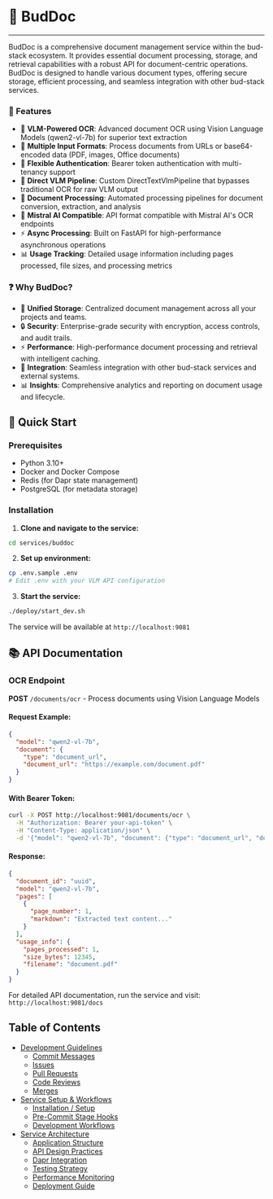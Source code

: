 # 📄 BudDoc

---

BudDoc is a comprehensive document management service within the bud-stack ecosystem. It
provides essential document processing, storage, and retrieval capabilities with a robust
API for document-centric operations. BudDoc is designed to handle various document types,
offering secure storage, efficient processing, and seamless integration with other bud-stack services.

### 🔧 Features

- 🤖 **VLM-Powered OCR**: Advanced document OCR using Vision Language Models (qwen2-vl-7b) for superior text extraction
- 📁 **Multiple Input Formats**: Process documents from URLs or base64-encoded data (PDF, images, Office documents)
- 🔐 **Flexible Authentication**: Bearer token authentication with multi-tenancy support
- 🚀 **Direct VLM Pipeline**: Custom DirectTextVlmPipeline that bypasses traditional OCR for raw VLM output
- 🔄 **Document Processing**: Automated processing pipelines for document conversion, extraction, and analysis
- 🔗 **Mistral AI Compatible**: API format compatible with Mistral AI's OCR endpoints
- ⚡ **Async Processing**: Built on FastAPI for high-performance asynchronous operations
- 📊 **Usage Tracking**: Detailed usage information including pages processed, file sizes, and processing metrics

### ❓ Why BudDoc?

- 📄 **Unified Storage**: Centralized document management across all your projects and teams.
- 🔒 **Security**: Enterprise-grade security with encryption, access controls, and audit trails.
- ⚡ **Performance**: High-performance document processing and retrieval with intelligent caching.
- 🔗 **Integration**: Seamless integration with other bud-stack services and external systems.
- 📊 **Insights**: Comprehensive analytics and reporting on document usage and lifecycle.

## 🚀 Quick Start

### Prerequisites
- Python 3.10+
- Docker and Docker Compose
- Redis (for Dapr state management)
- PostgreSQL (for metadata storage)

### Installation

1. **Clone and navigate to the service:**
```bash
cd services/buddoc
```

2. **Set up environment:**
```bash
cp .env.sample .env
# Edit .env with your VLM API configuration
```

3. **Start the service:**
```bash
./deploy/start_dev.sh
```

The service will be available at `http://localhost:9081`

## 📚 API Documentation

### OCR Endpoint

**POST** `/documents/ocr` - Process documents using Vision Language Models

#### Request Example:
```json
{
  "model": "qwen2-vl-7b",
  "document": {
    "type": "document_url",
    "document_url": "https://example.com/document.pdf"
  }
}
```

#### With Bearer Token:
```bash
curl -X POST http://localhost:9081/documents/ocr \
  -H "Authorization: Bearer your-api-token" \
  -H "Content-Type: application/json" \
  -d '{"model": "qwen2-vl-7b", "document": {"type": "document_url", "document_url": "https://example.com/doc.pdf"}}'
```

#### Response:
```json
{
  "document_id": "uuid",
  "model": "qwen2-vl-7b",
  "pages": [
    {
      "page_number": 1,
      "markdown": "Extracted text content..."
    }
  ],
  "usage_info": {
    "pages_processed": 1,
    "size_bytes": 12345,
    "filename": "document.pdf"
  }
}
```

For detailed API documentation, run the service and visit: `http://localhost:9081/docs`

## Table of Contents

- [Development Guidelines](./docs/git_guidelines.md)
    - [Commit Messages](./docs/git_guidelines.md#-commit-messages)
    - [Issues](./docs/git_guidelines.md#-issues)
    - [Pull Requests](./docs/git_guidelines.md#-pull-requests)
    - [Code Reviews](./docs/git_guidelines.md#-code-reviews)
    - [Merges](./docs/git_guidelines.md#-merges)
- [Service Setup & Workflows](./docs/hooks_and_workflows.md)
    - [Installation / Setup](./docs/hooks_and_workflows.md#-installation--setup)
    - [Pre-Commit Stage Hooks](./docs/hooks_and_workflows.md#-pre-commit-stage-hooks)
    - [Development Workflows](./docs/hooks_and_workflows.md#-worth-a-read)
- [Service Architecture](./docs/microservice_guidelines.md)
    - [Application Structure](./docs/microservice_guidelines.md#-application-structure)
    - [API Design Practices](./docs/api_design_practices.md)
    - [Dapr Integration](./docs/dapr_a_distributed_runtime.md)
    - [Testing Strategy](./docs/unit_testing.md)
    - [Performance Monitoring](./docs/profiling.md)
    - [Deployment Guide](./docs/deployment.md)
